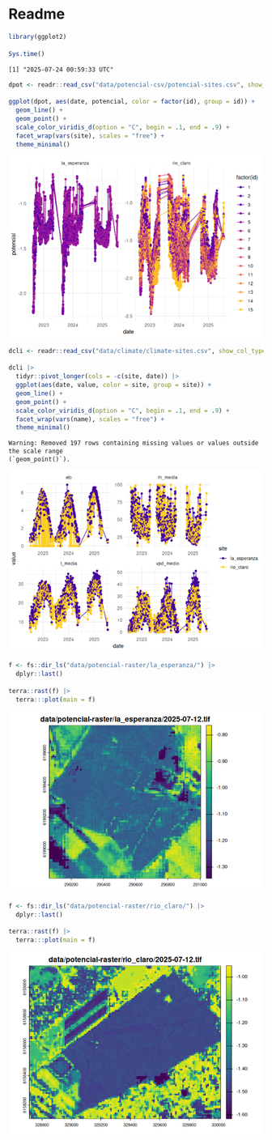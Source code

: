 # Readme


``` r
library(ggplot2)

Sys.time()
```

    [1] "2025-07-24 00:59:33 UTC"

``` r
dpot <- readr::read_csv("data/potencial-csv/potencial-sites.csv", show_col_types = FALSE)

ggplot(dpot, aes(date, potencial, color = factor(id), group = id)) +
  geom_line() +
  geom_point() +
  scale_color_viridis_d(option = "C", begin = .1, end = .9) + 
  facet_wrap(vars(site), scales = "free") +
  theme_minimal()
```

![](readme_files/figure-commonmark/potencial-1.png)

``` r
dcli <- readr::read_csv("data/climate/climate-sites.csv", show_col_types = FALSE) 

dcli |> 
  tidyr::pivot_longer(cols = -c(site, date)) |> 
  ggplot(aes(date, value, color = site, group = site)) +
  geom_line() +
  geom_point() +
  scale_color_viridis_d(option = "C", begin = .1, end = .9) + 
  facet_wrap(vars(name), scales = "free") +
  theme_minimal()
```

    Warning: Removed 197 rows containing missing values or values outside the scale range
    (`geom_point()`).

![](readme_files/figure-commonmark/clima-1.png)

``` r
f <- fs::dir_ls("data/potencial-raster/la_esperanza/") |> 
  dplyr::last()

terra::rast(f) |> 
  terra:::plot(main = f)
```

![](readme_files/figure-commonmark/la_esperanza-1.png)

``` r
f <- fs::dir_ls("data/potencial-raster/rio_claro/") |> 
  dplyr::last()

terra::rast(f) |> 
  terra:::plot(main = f)
```

![](readme_files/figure-commonmark/rio_claro-1.png)
